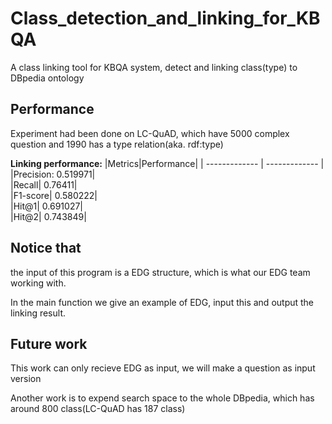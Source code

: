 # Class_detection_and_linking_for_KBQA
A class linking tool for KBQA system, detect and linking class(type) to DBpedia ontology

## Performance
Experiment had been done on LC-QuAD, which have 5000 complex question and 1990 has a type relation(aka. rdf:type)

**Linking performance:**
|Metrics|Performance|
| ------------- | ------------- |
|Precision: 0.519971|	
|Recall| 0.76411|	
|F1-score| 0.580222|	
|Hit@1| 0.691027|	
|Hit@2| 0.743849|
    
## Notice that 
the input of this program is a EDG structure, which is what our EDG team working with.

In the main function we give an example of EDG, input this and output the linking result.

## Future work
This work can only recieve EDG as input, we will make a question as input version

Another work is to expend search space to the whole DBpedia, which has around 800 class(LC-QuAD has 187 class)
